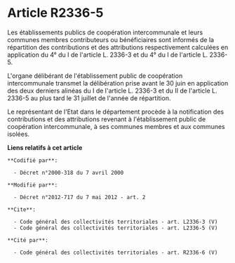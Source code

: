 # Article R2336-5

Les établissements publics de coopération intercommunale et leurs communes membres contributeurs ou bénéficiaires sont
informés de la répartition des contributions et des attributions respectivement calculées en application du 4° du I de
l'article L. 2336-3 et du 4° du I de l'article L. 2336-5. 

L'organe délibérant de l'établissement public de coopération intercommunale transmet la délibération prise avant le 30 juin
en application des deux derniers alinéas du I de l'article L. 2336-3 et du II de l'article L. 2336-5 au plus tard le 31
juillet de l'année de répartition. 

Le représentant de l'Etat dans le département procède à la notification des contributions et des attributions revenant à
l'établissement public de coopération intercommunale, à ses communes membres et aux communes isolées.

**Liens relatifs à cet article**

	**Codifié par**:

	  - Décret n°2000-318 du 7 avril 2000

	**Modifié par**:

	  - Décret n°2012-717 du 7 mai 2012 - art. 2

	**Cite**:

	  - Code général des collectivités territoriales - art. L2336-3 (V)
	  - Code général des collectivités territoriales - art. L2336-5 (V)

	**Cité par**:

	  - Code général des collectivités territoriales - art. R2336-6 (V)
